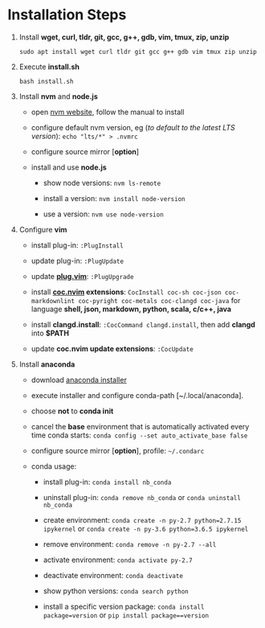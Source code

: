 # Installation Steps

1. Install **wget, curl, tldr, git, gcc, g++, gdb, vim, tmux, zip, unzip**

    `sudo apt install wget curl tldr git gcc g++ gdb vim tmux zip unzip`

2. Execute **install.sh**

    `bash install.sh`

3. Install **nvm** and **node.js**

    * open [nvm website](https://github.com/nvm-sh/nvm), follow the manual to install

    * configure default nvm version, eg (*to default to the latest LTS version*): `echo "lts/*" > .nvmrc`

    * configure source mirror [**option**]

    * install and use **node.js**

        * show node versions: `nvm ls-remote`

        * install a version: `nvm install node-version`

        * use a version: `nvm use node-version`

4. Configure **vim**

    * install plug-in: `:PlugInstall`

    * update plug-in: `:PlugUpdate`

    * update **[plug.vim](https://github.com/junegunn/vim-plug)**: `:PlugUpgrade`

    * install **[coc.nvim](https://github.com/neoclide/coc.nvim) extensions**: `CocInstall coc-sh coc-json coc-markdownlint coc-pyright coc-metals coc-clangd coc-java` for language **shell, json, markdown, python, scala, c/c++, java**

    * install **clangd.install**: `:CocCommand clangd.install`, then add **clangd** into **$PATH**

    * update **coc.nvim update extensions**: `:CocUpdate`

5. Install **anaconda**

    * download [anaconda installer](https://www.anaconda.com/products/individual#Downloads)

    * execute installer and configure conda-path [~/.local/anaconda].

    * choose **not** to **conda init**

    * cancel the **base** environment that is automatically activated every time conda starts: `conda config --set auto_activate_base false`

    * configure source mirror [**option**], profile: `~/.condarc`

    * conda usage:

        * install plug-in: `conda install nb_conda`

        * uninstall plug-in: `conda remove nb_conda` or `conda uninstall nb_conda`

        * create environment: `conda create -n py-2.7 python=2.7.15 ipykernel` or `conda create -n py-3.6 python=3.6.5 ipykernel`

        * remove environment: `conda remove -n py-2.7 --all`

        * activate environment: `conda activate py-2.7`

        * deactivate environment: `conda deactivate`

        * show python versions: `conda search python`

        * install a specific version package: `conda install package=version` or `pip install package==version`

